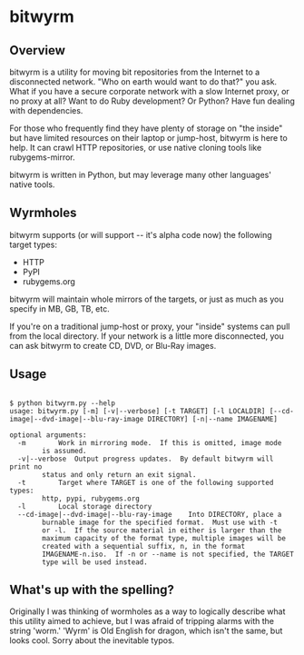 bitwyrm
=======

Overview
--------
bitwyrm is a utility for moving bit repositories from the Internet to a disconnected network.  "Who on earth would want to do that?" you ask.  What if you have a secure corporate network with a slow Internet proxy, or no proxy at all?  Want to do Ruby development?  Or Python?  Have fun dealing with dependencies.

For those who frequently find they have plenty of storage on "the inside" but have limited resources on their laptop or jump-host, bitwyrm is here to help.  It can crawl HTTP repositories, or use native cloning tools like rubygems-mirror.

bitwyrm is written in Python, but may leverage many other languages' native tools.

Wyrmholes
---------
bitwyrm supports (or will support -- it's alpha code now) the following target types:
* HTTP
* PyPI
* rubygems.org

bitwyrm will maintain whole mirrors of the targets, or just as much as you specify in MB, GB, TB, etc.

If you're on a traditional jump-host or proxy, your "inside" systems can pull from the local directory.  If your network is a little more disconnected, you can ask bitwyrm to create CD, DVD, or Blu-Ray images.

Usage
-----
<pre><code>
$ python bitwyrm.py --help
usage: bitwyrm.py [-m] [-v|--verbose] [-t TARGET] [-l LOCALDIR] [--cd-image|--dvd-image|--blu-ray-image DIRECTORY] [-n|--name IMAGENAME]

optional arguments:
  -m		Work in mirroring mode.  If this is omitted, image mode
		is assumed.
  -v|--verbose	Output progress updates.  By default bitwyrm will print no
		status and only return an exit signal.
  -t		Target where TARGET is one of the following supported types: 
		http, pypi, rubygems.org
  -l		Local storage directory
  --cd-image|--dvd-image|--blu-ray-image	Into DIRECTORY, place a 
		burnable image for the specified format.  Must use with -t
		or -l.  If the source material in either is larger than the
		maximum capacity of the format type, multiple images will be
		created with a sequential suffix, n, in the format
		IMAGENAME-n.iso.  If -n or --name is not specified, the TARGET
		type will be used instead.
</code></pre>

What's up with the spelling?
----------------------------
Originally I was thinking of wormholes as a way to logically describe what this utility aimed to achieve, but I was afraid of tripping alarms with the string 'worm.'  'Wyrm' is Old English for dragon, which isn't the same, but looks cool.  Sorry about the inevitable typos.

